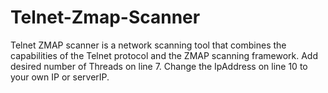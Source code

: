 # Telnet-Zmap-Scanner
Telnet ZMAP scanner is a network scanning tool that combines the capabilities of the Telnet protocol and the ZMAP scanning framework. 
Add desired number of Threads on line 7.
Change the IpAddress on line 10 to your own IP or serverIP.
